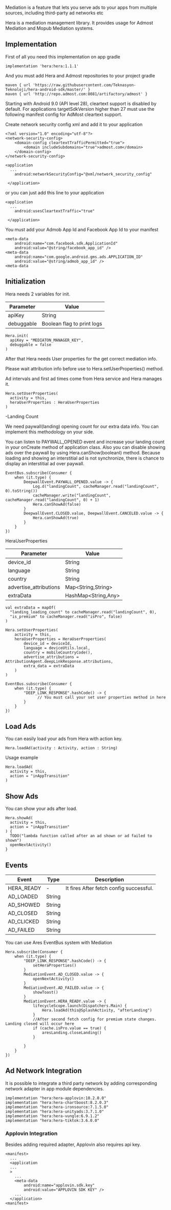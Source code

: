 Mediation is a feature that lets you serve ads to your apps from multiple sources, including third-party ad networks etc

Hera is a mediation management library. It provides usage for Admost Mediation and Mopub Mediation systems. 

## Implementation

First of all you need this implementation on app gradle

    implementation 'hera:hera:1.1.1'

And you must add Hera and Admost repositories to your project gradle

    maven { url 'https://raw.githubusercontent.com/Teknasyon-Teknoloji/hera-android-sdk/master/' }
    maven { url 'http://repo.admost.com:8081/artifactory/admost' }

Starting with Android 9.0 (API level 28), cleartext support is disabled by default. For applications targetSdkVersion higher than 27 must use the following manifest config for AdMost cleartext support.

Create network security config xml and add it to your application

    <?xml version="1.0" encoding="utf-8"?>
    <network-security-config>
        <domain-config cleartextTrafficPermitted="true">
            <domain includeSubdomains="true">admost.com</domain>
        </domain-config>
    </network-security-config>

    <application
      ...
        android:networkSecurityConfig="@xml/network_security_config"

     </application>


or you can just add this line to your application

    <application
      ...
        android:usesCleartextTraffic="true"

     </application>

You must add your Admob App Id and Facebook App Id to your manifest  

    <meta-data
        android:name="com.facebook.sdk.ApplicationId"
        android:value="@string/facebook_app_id" />
    <meta-data
        android:name="com.google.android.gms.ads.APPLICATION_ID"
        android:value="@string/admob_app_id" />
    <meta-data

## Initialization

Hera needs 2 variables for init.

Parameter|Value
---------|-----
apiKey | String
debuggable | Boolean flag to print logs

    Hera.init(
      apiKey = "MEDIATON_MANAGER_KEY",
      debuggable = false
    )

After that Hera needs User properties for the get correct mediation info. 

Please wait attribution info before use to Hera.setUserProperties() method.

Ad intervals and first ad times come from Hera service and Hera manages it.

    Hera.setUserProperties(
      activity = this,
      heraUserProperties : HeraUserProperties
    )

-Landing Count 

We need paywall(landing) opening count for our extra data info. You can implement this methodology on your side.

You can listen to PAYWALL_OPENED event and increase your landing count in your onCreate method of application class. Also you can disable showing ads over the paywall by using Hera.canShow(booleanI) method. Because loading and showing an interstitial ad is not synchronize, there is chance to display an interstitial ad over paywall.

    EventBus.subscribe(Consumer {
        when (it.type) {
            DeepwallEvent.PAYWALL_OPENED.value -> {
                Log.d("landingCount", cacheManager.read("landingCount", 0).toString())
                cacheManager.write("landingCount", cacheManager.read("landingCount", 0) + 1)
                Hera.canShowAd(false)
            }
            DeepwallEvent.CLOSED.value, DeepwallEvent.CANCELED.value -> {
                Hera.canShowAd(true)
            }
        }
    })

HeraUserProperties

Parameter|Value
---------|-----
device_id | String
language | String
country | String
advertise_attributions | Map<String,String>
extraData | HashMap<String,Any>

    val extraData = mapOf(
      "landing_loading_count" to cacheManager.read("landingCount", 0),
      "is_premium" to cacheManager.read("isPro", false)
    )

    Hera.setUserProperties(
        activity = this,
        heraUserProperties = HeraUserProperties(
            device_id = deviceId,
            language = deviceUtils.local,
            country = mobileCountryCode(),
            advertise_attributions = AttributionAgent.deepLinkResponse.attributions,
            extra_data = extraData
        )
    )

    EventBus.subscribe(Consumer {
        when (it.type) {
            "DEEP_LINK_RESPONSE".hashCode() -> {
                  // You must call your set user properties method in here
            }
        }
    })

## Load Ads

You can easily load your ads from Hera with action key. 

    Hera.loadAd(activity : Activity, action : String)

Usage example

    Hera.loadAd(
      activity = this,
      action = "inAppTransition"
    )

 

## Show Ads

You can show your ads after load.

    Hera.showAd(
      activity = this,
      action = "inAppTransition"
    ) {
      TODO("lambda function called after an ad shown or ad failed to shown")
      openNextActivity()
    }

## Events

Event|Type|Description
-----|----|-----------
HERA_READY|-|It fires After fetch config successful.
AD_LOADED|String|
AD_SHOWED|String|
AD_CLOSED|String|
AD_CLICKED|String|
AD_FAILED|String|

You can use Ares EventBus system with Mediation 

    Hera.subscribe(Consumer {
        when (it.type) {
            "DEEP_LINK_RESPONSE".hashCode() -> {
                setHeraProperties()
            }
            MediationEvent.AD_CLOSED.value -> {
                openNextActivity()
            }
            MediationEvent.AD_FAILED.value -> {
                showToast()
            }
            MediationEvent.HERA_READY.value -> {
                lifecycleScope.launch(Dispatchers.Main) {
                    Hera.loadAd(this@SplashActivity, "afterLanding")
                }
                //After second fetch config for premium state changes. Landing closed will occur here
                if (cache.isPro.value == true) {
                    aresLanding.closeLanding()
                }

            }
        }
    })

## Ad Network Integration

It is possible to integrate a third party network by adding corresponding network adapter in app module dependencies.

    implementation "hera:hera-applovin:10.2.0.0"
    implementation "hera:hera-chartboost:8.2.0.3"
    implementation "hera:hera-ironsource:7.1.5.0"
    implementation "hera:hera-unityads:3.7.1.0"
    implementation "hera:hera-vungle:6.9.1.2"
    implementation "hera:hera-tiktok:3.6.0.0"

### Applovin Integration

Besides adding required adapter, Applovin also requires api key. 

    <manifest>
      ...
      <application
      ...
      >
        ...
        <meta-data
            android:name="applovin.sdk.key"
            android:value="APPLOVIN SDK KEY" />
        ...
      </application>
    <manifest>
